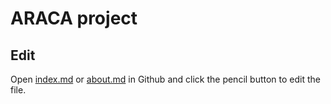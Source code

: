 # ARACA project

## Edit

Open [index.md](index.md) or [about.md](_pages/about.md) in Github and click the pencil button to edit the file.
